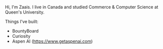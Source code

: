 
Hi, I'm Zaais. I live in Canada and studied Commerce & Computer Science at Queen's University.


Things I've built:
- BountyBoard
- Curiosity
- Aspen AI (https://www.getaspenai.com)
